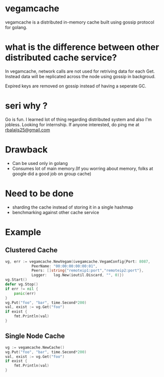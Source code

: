 # vegamcache 
vegamcache is a distributed in-memory cache built using gossip protocol for golang.

# what is the difference between other distributed cache service?
In vegamcache, network calls are not used for retriving data for each Get. Instead data will be replicated across the node using gossip in backgroud.

Expired keys are removed on gossip instead of having a seperate GC.
# seri why ?
Go is fun. I learned lot of thing regarding distributed system and also I'm jobless. Looking for internship. If anyone interested, do ping me at rbalajis25@gmail.com

# Drawback
- Can be used only in golang
- Consumes lot of main memory.(If you worring about memory, folks at google did a good job on group cache)
 
# Need to be done
- sharding the cache instead of storing it in a single hashmap
- benchmarking against other cache service

# Example

## Clustered Cache

```go
vg, err := vegamcache.NewVegam(&vegamcache.VegamConfig{Port: 8087,
            PeerName: "00:00:00:00:00:01",
            Peers: []string{"remoteip1:port","remoteip2:port"},
			Logger:   log.New(ioutil.Discard, "", 0)})
vg.Start()
defer vg.Stop()
if err != nil {
    panic(err)
}
vg.Put("foo", "bar", time.Second*200)
val, exist := vg.Get("foo")
if exist {
    fmt.Println(val)
}
```

## Single Node Cache

```go
vg := vegamcache.NewCache()
vg.Put("foo", "bar", time.Second*200)
val, exist := vg.Get("foo")
if exist {
    fmt.Println(val)
}
```